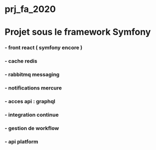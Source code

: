 # prj_fa_2020
# Projet sous le framework Symfony

### - front react ( symfony encore )

### - cache redis

### - rabbitmq messaging

### - notifications mercure

### - acces api : graphql

### - integration continue

### - gestion de workflow

### - api platform

